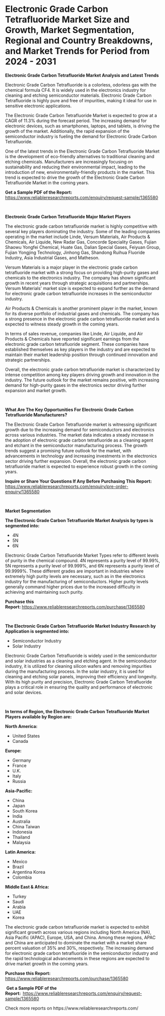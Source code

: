 <p><h1>Electronic Grade Carbon Tetrafluoride Market Size and Growth, Market Segmentation, Regional and Country Breakdowns, and Market Trends for Period from 2024 -  2031</h1></p><p><strong>Electronic Grade Carbon Tetrafluoride Market Analysis and Latest Trends</strong></p>
<p><p>Electronic Grade Carbon Tetrafluoride is a colorless, odorless gas with the chemical formula CF4. It is widely used in the electronics industry for cleaning and etching semiconductor materials. Electronic Grade Carbon Tetrafluoride is highly pure and free of impurities, making it ideal for use in sensitive electronic applications.</p><p>The Electronic Grade Carbon Tetrafluoride Market is expected to grow at a CAGR of 11.3% during the forecast period. The increasing demand for electronic devices, such as smartphones, laptops, and tablets, is driving the growth of the market. Additionally, the rapid expansion of the semiconductor industry is fueling the demand for Electronic Grade Carbon Tetrafluoride.</p><p>One of the latest trends in the Electronic Grade Carbon Tetrafluoride Market is the development of eco-friendly alternatives to traditional cleaning and etching chemicals. Manufacturers are increasingly focusing on sustainability and reducing their environmental impact, leading to the introduction of new, environmentally-friendly products in the market. This trend is expected to drive the growth of the Electronic Grade Carbon Tetrafluoride Market in the coming years.</p></p>
<p><strong>Get a Sample PDF of the Report:&nbsp;</strong> <a href="https://www.reliableresearchreports.com/enquiry/request-sample/1365580">https://www.reliableresearchreports.com/enquiry/request-sample/1365580</a></p>
<p>&nbsp;</p>
<p><strong>Electronic Grade Carbon Tetrafluoride Major Market Players</strong></p>
<p><p>The electronic grade carbon tetrafluoride market is highly competitive with several key players dominating the industry. Some of the leading companies operating in the market include Linde, Versum Materials, Air Products & Chemicals, Air Liquide, New Radar Gas, Concorde Speciality Gases, Fujian Shaowu Yongfei Chemical, Huate Gas, Dalian Special Gases, Feiyuan Group, Fujian Yongjing Technology, Jinhong Gas, Shandong Ruihua Fluoride Industry, Asia Industrial Gases, and Matheson. </p><p>Versum Materials is a major player in the electronic grade carbon tetrafluoride market with a strong focus on providing high-purity gases and chemicals to the electronics industry. The company has shown significant growth in recent years through strategic acquisitions and partnerships. Versum Materials' market size is expected to expand further as the demand for electronic grade carbon tetrafluoride increases in the semiconductor industry.</p><p>Air Products & Chemicals is another prominent player in the market, known for its diverse portfolio of industrial gases and chemicals. The company has a strong presence in the electronic grade carbon tetrafluoride market and is expected to witness steady growth in the coming years.</p><p>In terms of sales revenue, companies like Linde, Air Liquide, and Air Products & Chemicals have reported significant earnings from the electronic grade carbon tetrafluoride segment. These companies have established themselves as key players in the industry and are expected to maintain their market leadership position through continued innovation and strategic partnerships.</p><p>Overall, the electronic grade carbon tetrafluoride market is characterized by intense competition among key players driving growth and innovation in the industry. The future outlook for the market remains positive, with increasing demand for high-purity gases in the electronics sector driving further expansion and market growth.</p></p>
<p>&nbsp;</p>
<p><strong>What Are The Key Opportunities For Electronic Grade Carbon Tetrafluoride Manufacturers?</strong></p>
<p><p>The Electronic Grade Carbon Tetrafluoride market is witnessing significant growth due to the increasing demand for semiconductors and electronics across various industries. The market data indicates a steady increase in the adoption of electronic grade carbon tetrafluoride as a cleaning agent and etchant in the semiconductor manufacturing process. The growth trends suggest a promising future outlook for the market, with advancements in technology and increasing investments in the electronics sector driving further expansion. Overall, the electronic grade carbon tetrafluoride market is expected to experience robust growth in the coming years.</p></p>
<p><strong>Inquire or Share Your Questions If Any Before Purchasing This Report:</strong> <a href="https://www.reliableresearchreports.com/enquiry/pre-order-enquiry/1365580">https://www.reliableresearchreports.com/enquiry/pre-order-enquiry/1365580</a></p>
<p>&nbsp;</p>
<p><strong>Market Segmentation</strong></p>
<p><strong>The Electronic Grade Carbon Tetrafluoride Market Analysis by types is segmented into:</strong></p>
<p><ul><li>4N</li><li>5N</li><li>6N</li></ul></p>
<p><p>Electronic Grade Carbon Tetrafluoride Market Types refer to different levels of purity in the chemical compound. 4N represents a purity level of 99.99%, 5N represents a purity level of 99.999%, and 6N represents a purity level of 99.9999%. These different grades are important in industries where extremely high purity levels are necessary, such as in the electronics industry for the manufacturing of semiconductors. Higher purity levels generally command higher prices due to the increased difficulty in achieving and maintaining such purity.</p></p>
<p><strong>Purchase this Report:&nbsp;</strong><a href="https://www.reliableresearchreports.com/purchase/1365580">https://www.reliableresearchreports.com/purchase/1365580</a></p>
<p>&nbsp;</p>
<p><strong>The Electronic Grade Carbon Tetrafluoride Market Industry Research by Application is segmented into:</strong></p>
<p><ul><li>Semiconductor Industry</li><li>Solar Industry</li></ul></p>
<p><p>Electronic Grade Carbon Tetrafluoride is widely used in the semiconductor and solar industries as a cleaning and etching agent. In the semiconductor industry, it is utilized for cleaning silicon wafers and removing impurities during the manufacturing process. In the solar industry, it is used for cleaning and etching solar panels, improving their efficiency and longevity. With its high purity and precision, Electronic Grade Carbon Tetrafluoride plays a critical role in ensuring the quality and performance of electronic and solar devices.</p></p>
<p>&nbsp;</p>
<p><strong>In terms of Region, the Electronic Grade Carbon Tetrafluoride Market Players available by Region are:</strong></p>
<p>
    <p> <strong> North America: </strong>
        <ul>
            <li>United States</li>
            <li>Canada</li>
        </ul>
        </p> 
    <p> <strong> Europe: </strong>
        <ul>
            <li>Germany</li>
            <li>France</li>
            <li>U.K.</li>
            <li>Italy</li>
            <li>Russia</li>
        </ul>
        </p> 
    <p> <strong> Asia-Pacific: </strong>
        <ul>
            <li>China</li>
            <li>Japan</li>
            <li>South Korea</li>
            <li>India</li>
            <li>Australia</li>
            <li>China Taiwan</li>
            <li>Indonesia</li>
            <li>Thailand</li>
            <li>Malaysia</li>
        </ul>
        </p> 
    <p> <strong> Latin America: </strong>
        <ul>
            <li>Mexico</li>
            <li>Brazil</li>
            <li>Argentina Korea</li>
            <li>Colombia</li>
        </ul>
        </p> 
    <p> <strong> Middle East & Africa: </strong>
        <ul>
            <li>Turkey</li>
            <li>Saudi</li>
            <li>Arabia</li>
            <li>UAE</li>
            <li>Korea</li>
        </ul>
    </p>
    </p>
<p><p>The electronic grade carbon tetrafluoride market is expected to exhibit significant growth across various regions including North America (NA), Asia Pacific (APAC), Europe, USA, and China. Among these regions, APAC and China are anticipated to dominate the market with a market share percent valuation of 35% and 30%, respectively. The increasing demand for electronic grade carbon tetrafluoride in the semiconductor industry and the rapid technological advancements in these regions are expected to drive market growth in the coming years.</p></p>
<p><strong>Purchase this Report: </strong><a href="https://www.reliableresearchreports.com/purchase/1365580">https://www.reliableresearchreports.com/purchase/1365580</a></p>
<p>&nbsp;<strong>Get a Sample PDF of the Report:&nbsp;&nbsp;</strong><a href="https://www.reliableresearchreports.com/enquiry/request-sample/1365580">https://www.reliableresearchreports.com/enquiry/request-sample/1365580</a></p>
<p><strong></strong></p>
<p>Check more reports on https://www.reliableresearchreports.com/</p>